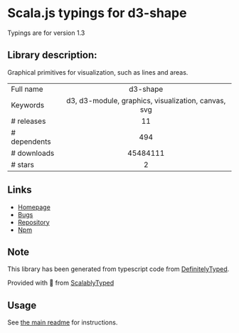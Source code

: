
# Scala.js typings for d3-shape

Typings are for version 1.3

## Library description:
Graphical primitives for visualization, such as lines and areas.

|                    |                 |
| ------------------ | :-------------: |
| Full name          | d3-shape |
| Keywords           | d3, d3-module, graphics, visualization, canvas, svg |
| # releases         | 11 |
| # dependents       | 494 |
| # downloads        | 45484111 |
| # stars            | 2 |

## Links
- [Homepage](https://d3js.org/d3-shape/)
- [Bugs](https://github.com/d3/d3-shape/issues)
- [Repository](https://github.com/d3/d3-shape)
- [Npm](https://www.npmjs.com/package/d3-shape)
    


## Note
This library has been generated from typescript code from [DefinitelyTyped](https://definitelytyped.org).

Provided with :purple_heart: from [ScalablyTyped](https://github.com/oyvindberg/ScalablyTyped)

## Usage
See [the main readme](../../readme.md) for instructions.


